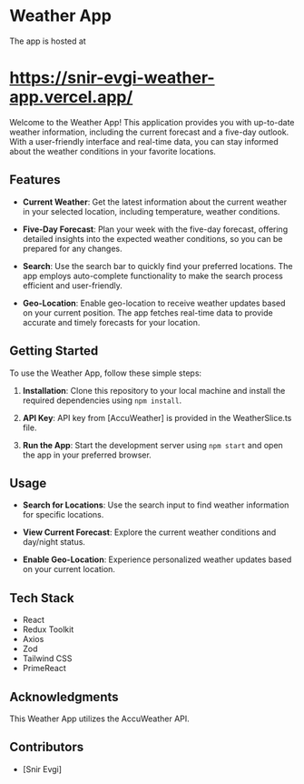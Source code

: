 # Weather App
 
The app is hosted at 
# https://snir-evgi-weather-app.vercel.app/

Welcome to the Weather App! This application provides you with up-to-date weather information, including the current forecast and a five-day outlook. With a user-friendly interface and real-time data, you can stay informed about the weather conditions in your favorite locations.

## Features

- **Current Weather**: Get the latest information about the current weather in your selected location, including temperature, weather conditions.

- **Five-Day Forecast**: Plan your week with the five-day forecast, offering detailed insights into the expected weather conditions, so you can be prepared for any changes.

- **Search**: Use the search bar to quickly find your preferred locations. The app employs auto-complete functionality to make the search process efficient and user-friendly.

- **Geo-Location**: Enable geo-location to receive weather updates based on your current position. The app fetches real-time data to provide accurate and timely forecasts for your location.

## Getting Started

To use the Weather App, follow these simple steps:

1. **Installation**: Clone this repository to your local machine and install the required dependencies using `npm install`.

2. **API Key**: API key from [AccuWeather] is provided in the WeatherSlice.ts file.

3. **Run the App**: Start the development server using `npm start` and open the app in your preferred browser.

## Usage

- **Search for Locations**: Use the search input to find weather information for specific locations.

- **View Current Forecast**: Explore the current weather conditions and day/night status.

- **Enable Geo-Location**: Experience personalized weather updates based on your current location.

## Tech Stack

- React
- Redux Toolkit
- Axios
- Zod
- Tailwind CSS
- PrimeReact

## Acknowledgments

This Weather App utilizes the AccuWeather API.

## Contributors

- [Snir Evgi]



